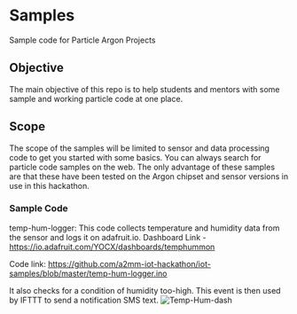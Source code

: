 # Samples
Sample code for Particle Argon Projects

## Objective
The main objective of this repo is to help students and mentors with some sample and working particle code at one place.

## Scope
The scope of the samples will be limited to sensor and data processing code to get you started with some basics.
You can always search for particle code samples on the web. The only advantage of these samples are that these have been tested on the Argon chipset and sensor versions in use in this hackathon.

### Sample Code

temp-hum-logger:
This code collects temperature and humidity data from the sensor and logs it on adafruit.io.
Dashboard Link - https://io.adafruit.com/YOCX/dashboards/temphummon

Code link: https://github.com/a2mm-iot-hackathon/iot-samples/blob/master/temp-hum-logger.ino

It also checks for a condition of humidity too-high. This event is then used by IFTTT to send a notification SMS text.
![Temp-Hum-dash](https://github.com/a2mm-iot-hackathon/iot-samples/blob/master/argon-adafruit-io.jpg)
